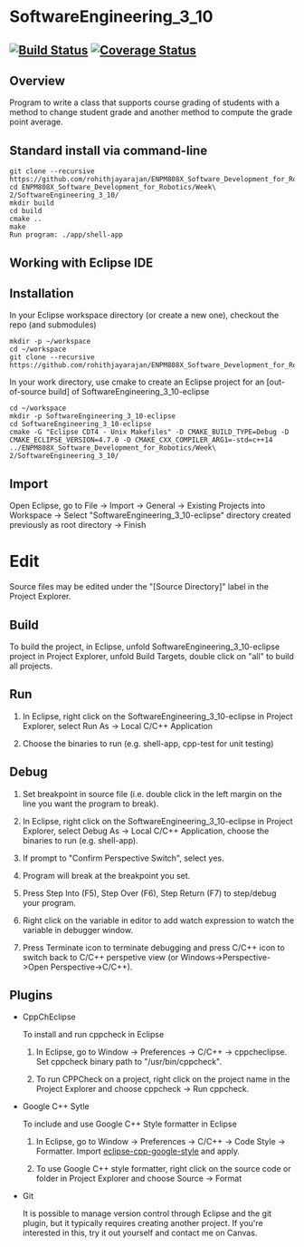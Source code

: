 # SoftwareEngineering_3_10
[![Build Status](https://travis-ci.org/dpiet/cpp-boilerplate.svg?branch=master)](https://travis-ci.org/dpiet/cpp-boilerplate)
[![Coverage Status](https://coveralls.io/repos/github/dpiet/cpp-boilerplate/badge.svg?branch=master)](https://coveralls.io/github/dpiet/cpp-boilerplate?branch=master)
---

## Overview
Program to write a class that supports course grading of students with a method to change student grade and another method 
to compute the grade point average.



## Standard install via command-line
```
git clone --recursive https://github.com/rohithjayarajan/ENPM808X_Software_Development_for_Robotics.git
cd ENPM808X_Software_Development_for_Robotics/Week\ 2/SoftwareEngineering_3_10/
mkdir build
cd build
cmake ..
make
Run program: ./app/shell-app
```

## Working with Eclipse IDE ##

## Installation

In your Eclipse workspace directory (or create a new one), checkout the repo (and submodules)
```
mkdir -p ~/workspace
cd ~/workspace
git clone --recursive https://github.com/rohithjayarajan/ENPM808X_Software_Development_for_Robotics.git
```

In your work directory, use cmake to create an Eclipse project for an [out-of-source build] of SoftwareEngineering_3_10-eclipse

```
cd ~/workspace
mkdir -p SoftwareEngineering_3_10-eclipse
cd SoftwareEngineering_3_10-eclipse
cmake -G "Eclipse CDT4 - Unix Makefiles" -D CMAKE_BUILD_TYPE=Debug -D CMAKE_ECLIPSE_VERSION=4.7.0 -D CMAKE_CXX_COMPILER_ARG1=-std=c++14 ../ENPM808X_Software_Development_for_Robotics/Week\ 2/SoftwareEngineering_3_10/
```

## Import

Open Eclipse, go to File -> Import -> General -> Existing Projects into Workspace -> 
Select "SoftwareEngineering_3_10-eclipse" directory created previously as root directory -> Finish

# Edit

Source files may be edited under the "[Source Directory]" label in the Project Explorer.


## Build

To build the project, in Eclipse, unfold SoftwareEngineering_3_10-eclipse project in Project Explorer,
unfold Build Targets, double click on "all" to build all projects.

## Run

1. In Eclipse, right click on the SoftwareEngineering_3_10-eclipse in Project Explorer,
select Run As -> Local C/C++ Application

2. Choose the binaries to run (e.g. shell-app, cpp-test for unit testing)


## Debug


1. Set breakpoint in source file (i.e. double click in the left margin on the line you want 
the program to break).

2. In Eclipse, right click on the SoftwareEngineering_3_10-eclipse in Project Explorer, select Debug As -> 
Local C/C++ Application, choose the binaries to run (e.g. shell-app).

3. If prompt to "Confirm Perspective Switch", select yes.

4. Program will break at the breakpoint you set.

5. Press Step Into (F5), Step Over (F6), Step Return (F7) to step/debug your program.

6. Right click on the variable in editor to add watch expression to watch the variable in 
debugger window.

7. Press Terminate icon to terminate debugging and press C/C++ icon to switch back to C/C++ 
perspetive view (or Windows->Perspective->Open Perspective->C/C++).


## Plugins

- CppChEclipse

    To install and run cppcheck in Eclipse

    1. In Eclipse, go to Window -> Preferences -> C/C++ -> cppcheclipse.
    Set cppcheck binary path to "/usr/bin/cppcheck".

    2. To run CPPCheck on a project, right click on the project name in the Project Explorer 
    and choose cppcheck -> Run cppcheck.

- Google C++ Sytle

    To include and use Google C++ Style formatter in Eclipse

    1. In Eclipse, go to Window -> Preferences -> C/C++ -> Code Style -> Formatter. 
    Import [eclipse-cpp-google-style][reference-id-for-eclipse-cpp-google-style] and apply.

    2. To use Google C++ style formatter, right click on the source code or folder in 
    Project Explorer and choose Source -> Format

[reference-id-for-eclipse-cpp-google-style]: https://raw.githubusercontent.com/google/styleguide/gh-pages/eclipse-cpp-google-style.xml

- Git

    It is possible to manage version control through Eclipse and the git plugin, but it typically requires creating another project. If you're interested in this, try it out yourself and contact me on Canvas.
